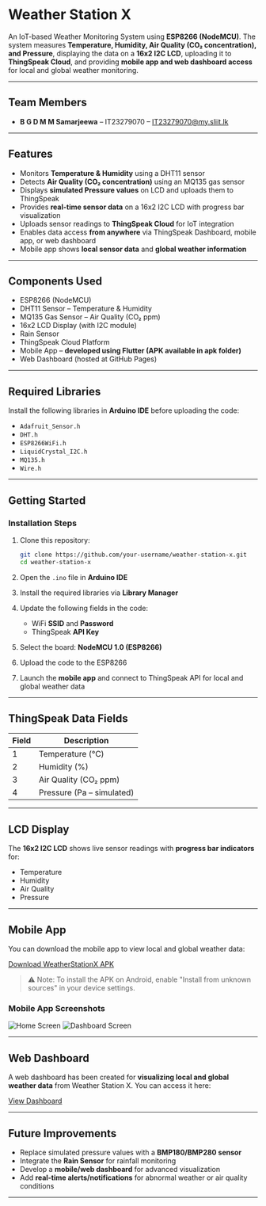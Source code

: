 
# Weather Station X

An IoT-based Weather Monitoring System using **ESP8266 (NodeMCU)**.
The system measures **Temperature, Humidity, Air Quality (CO₂ concentration), and Pressure**, displaying the data on a **16x2 I2C LCD**, uploading it to **ThingSpeak Cloud**, and providing **mobile app and web dashboard access** for local and global weather monitoring.

---

## Team Members

* **B G D M M Samarjeewa** – IT23279070 – [IT23279070@my.sliit.lk](mailto:IT23279070@my.sliit.lk)

---

## Features

* Monitors **Temperature & Humidity** using a DHT11 sensor
* Detects **Air Quality (CO₂ concentration)** using an MQ135 gas sensor
* Displays **simulated Pressure values** on LCD and uploads them to ThingSpeak
* Provides **real-time sensor data** on a 16x2 I2C LCD with progress bar visualization
* Uploads sensor readings to **ThingSpeak Cloud** for IoT integration
* Enables data access **from anywhere** via ThingSpeak Dashboard, mobile app, or web dashboard
* Mobile app shows **local sensor data** and **global weather information**

---

## Components Used

* ESP8266 (NodeMCU)
* DHT11 Sensor – Temperature & Humidity
* MQ135 Gas Sensor – Air Quality (CO₂ ppm)
* 16x2 LCD Display (with I2C module)
* Rain Sensor 
* ThingSpeak Cloud Platform
* Mobile App – **developed using Flutter (APK available in apk folder)**
* Web Dashboard (hosted at GitHub Pages)

---

## Required Libraries

Install the following libraries in **Arduino IDE** before uploading the code:

* `Adafruit_Sensor.h`
* `DHT.h`
* `ESP8266WiFi.h`
* `LiquidCrystal_I2C.h`
* `MQ135.h`
* `Wire.h`

---

## Getting Started

### Installation Steps

1. Clone this repository:

   ```bash
   git clone https://github.com/your-username/weather-station-x.git
   cd weather-station-x
   ```
2. Open the `.ino` file in **Arduino IDE**
3. Install the required libraries via **Library Manager**
4. Update the following fields in the code:

   * WiFi **SSID** and **Password**
   * ThingSpeak **API Key**
5. Select the board: **NodeMCU 1.0 (ESP8266)**
6. Upload the code to the ESP8266
7. Launch the **mobile app** and connect to ThingSpeak API for local and global weather data

---

## ThingSpeak Data Fields

| Field | Description               |
| ----- | ------------------------- |
| 1     | Temperature (°C)          |
| 2     | Humidity (%)              |
| 3     | Air Quality (CO₂ ppm)     |
| 4     | Pressure (Pa – simulated) |

---

## LCD Display

The **16x2 I2C LCD** shows live sensor readings with **progress bar indicators** for:

* Temperature
* Humidity
* Air Quality
* Pressure

---

## Mobile App

You can download the mobile app to view local and global weather data:

[Download WeatherStationX APK](apk/WeatherStationX.apk)

> ⚠️ Note: To install the APK on Android, enable "Install from unknown sources" in your device settings.

### Mobile App Screenshots

![Home Screen](images/app_home.png)
![Dashboard Screen](images/app_dashboard.png)

---

## Web Dashboard

A web dashboard has been created for **visualizing local and global weather data** from Weather Station X.
You can access it here:

[View Dashboard](https://mehan02.github.io)

---

## Future Improvements

* Replace simulated pressure values with a **BMP180/BMP280 sensor**
* Integrate the **Rain Sensor** for rainfall monitoring
* Develop a **mobile/web dashboard** for advanced visualization
* Add **real-time alerts/notifications** for abnormal weather or air quality conditions

---


